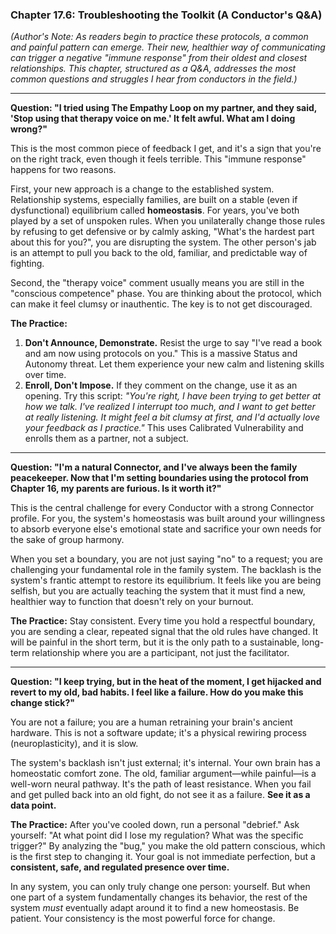 ### **Chapter 17.6: Troubleshooting the Toolkit (A Conductor's Q&A)**

*(Author's Note: As readers begin to practice these protocols, a common and painful pattern can emerge. Their new, healthier way of communicating can trigger a negative "immune response" from their oldest and closest relationships. This chapter, structured as a Q&A, addresses the most common questions and struggles I hear from conductors in the field.)*

---

**Question: "I tried using The Empathy Loop on my partner, and they said, 'Stop using that therapy voice on me.' It felt awful. What am I doing wrong?"**

This is the most common piece of feedback I get, and it's a sign that you're on the right track, even though it feels terrible. This "immune response" happens for two reasons.

First, your new approach is a change to the established system. Relationship systems, especially families, are built on a stable (even if dysfunctional) equilibrium called **homeostasis**. For years, you've both played by a set of unspoken rules. When you unilaterally change those rules by refusing to get defensive or by calmly asking, "What's the hardest part about this for you?", you are disrupting the system. The other person's jab is an attempt to pull you back to the old, familiar, and predictable way of fighting.

Second, the "therapy voice" comment usually means you are still in the "conscious competence" phase. You are thinking about the protocol, which can make it feel clumsy or inauthentic. The key is to not get discouraged.

**The Practice:**
1.  **Don't Announce, Demonstrate.** Resist the urge to say "I've read a book and am now using protocols on you." This is a massive Status and Autonomy threat. Let them experience your new calm and listening skills over time.
2.  **Enroll, Don't Impose.** If they comment on the change, use it as an opening. Try this script: *"You're right, I have been trying to get better at how we talk. I've realized I interrupt too much, and I want to get better at really listening. It might feel a bit clumsy at first, and I'd actually love your feedback as I practice."* This uses Calibrated Vulnerability and enrolls them as a partner, not a subject.

---

**Question: "I'm a natural Connector, and I've always been the family peacekeeper. Now that I'm setting boundaries using the protocol from Chapter 16, my parents are furious. Is it worth it?"**

This is the central challenge for every Conductor with a strong Connector profile. For you, the system's homeostasis was built around your willingness to absorb everyone else's emotional state and sacrifice your own needs for the sake of group harmony.

When you set a boundary, you are not just saying "no" to a request; you are challenging your fundamental role in the family system. The backlash is the system's frantic attempt to restore its equilibrium. It feels like you are being selfish, but you are actually teaching the system that it must find a new, healthier way to function that doesn't rely on your burnout.

**The Practice:**
Stay consistent. Every time you hold a respectful boundary, you are sending a clear, repeated signal that the old rules have changed. It will be painful in the short term, but it is the only path to a sustainable, long-term relationship where you are a participant, not just the facilitator.

---

**Question: "I keep trying, but in the heat of the moment, I get hijacked and revert to my old, bad habits. I feel like a failure. How do you make this change stick?"**

You are not a failure; you are a human retraining your brain's ancient hardware. This is not a software update; it's a physical rewiring process (neuroplasticity), and it is slow.

The system's backlash isn't just external; it's internal. Your own brain has a homeostatic comfort zone. The old, familiar argument—while painful—is a well-worn neural pathway. It's the path of least resistance. When you fail and get pulled back into an old fight, do not see it as a failure. **See it as a data point.**

**The Practice:**
After you've cooled down, run a personal "debrief." Ask yourself: "At what point did I lose my regulation? What was the specific trigger?" By analyzing the "bug," you make the old pattern conscious, which is the first step to changing it. Your goal is not immediate perfection, but a **consistent, safe, and regulated presence over time.**

In any system, you can only truly change one person: yourself. But when one part of a system fundamentally changes its behavior, the rest of the system *must* eventually adapt around it to find a new homeostasis. Be patient. Your consistency is the most powerful force for change.

